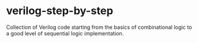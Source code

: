 # verilog-step-by-step
Collection of Verilog code starting from the basics of combinational logic to a good level of sequential logic implementation.
